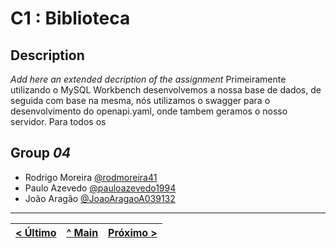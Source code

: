 # C1 : Biblioteca

## Description
_Add here an extended decription of the assignment_
Primeiramente utilizando o MySQL Workbench desenvolvemos a nossa base de dados, de seguida com base na mesma, nós utilizamos o swagger para o desenvolvimento do openapi.yaml, onde tambem geramos o nosso servidor. Para todos os 

## Group _04_

* Rodrigo Moreira [@rodmoreira41](https://github.com/rodmoreira41)
* Paulo Azevedo [@pauloazevedo1994](https://github.com/pauloazevedo1994)
* João Aragão [@JoaoAragaoA039132](https://github.com/JoaoAragaoA039132)



---
[< Último](c4.md) | [^ Main](../../../) | [Próximo >](c2.md)
:--- | :---: | ---: 